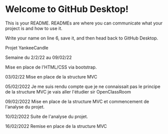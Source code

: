 # Welcome to GitHub Desktop!

This is your README. READMEs are where you can communicate what your project is and how to use it.

Write your name on line 6, save it, and then head back to GitHub Desktop.

Projet YankeeCandle

Semaine du 2/2/22 au 09/02/22

Mise en place de l'HTML/CSS via bootstrap.

03/02/22 Mise en place de la structure MVC

05/02/2022 Je me suis rendu compte que je ne connaissait pas le principe de la structure MVC je vais aller l'étudier sir OpenClassRoom

09/02/2022 Mise en place de la structure MVC et commencement de l'analyse du projet.

10/02/2022 Suite de l'analyse du projet.

16/02/2022 Remise en place de la structure MVC